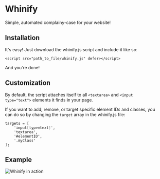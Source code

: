 # Whinify

Simple, automated complainy-case for your website!

## Installation

It's easy! Just download the whinify.js script and include it like so:

```<script src="path_to_file/whinify.js" defer></script>```

And you're done!

## Customization

By default, the script attaches itself to all `<textarea>` and `<input type="text">` elements it finds in your page.

If you want to add, remove, or target specific element IDs and classes, you can do so by changing the `target` array in the whinify.js file:

```
targets = [
    'input[type=text]',
	'textarea',
	'#elementID',
	'.myClass'
];
```

## Example

![Whinify in action](https://github.com/crabcode/whinify/blob/main/whinify.gif)
